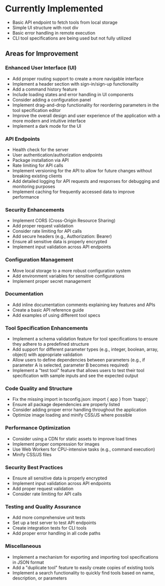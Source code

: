 # Currently Implemented

- Basic API endpoint to fetch tools from local storage
- Simple UI structure with root div
- Basic error handling in remote execution
- CLI tool specifications are being used but not fully utilized

## Areas for Improvement

### Enhanced User Interface (UI)

- Add proper routing support to create a more navigable interface
- Implement a header section with sign-in/sign-up functionality
- Add a command history feature
- Include loading states and error handling in UI components
- Consider adding a configuration panel
- Implement drag-and-drop functionality for reordering parameters in the tool specification editor
- Improve the overall design and user experience of the application with a more modern and intuitive interface
- Implement a dark mode for the UI

### API Endpoints

- Health check for the server
- User authentication/authorization endpoints
- Package installation via API
- Rate limiting for API calls
- Implement versioning for the API to allow for future changes without breaking existing clients
- Add detailed logging for API requests and responses for debugging and monitoring purposes
- Implement caching for frequently accessed data to improve performance

### Security Enhancements

- Implement CORS (Cross-Origin Resource Sharing)
- Add proper request validation
- Consider rate limiting for API calls
- Add secure headers (e.g., Authorization: Bearer)
- Ensure all sensitive data is properly encrypted
- Implement input validation across API endpoints

### Configuration Management

- Move local storage to a more robust configuration system
- Add environment variables for sensitive configurations
- Implement proper secret management

### Documentation

- Add inline documentation comments explaining key features and APIs
- Create a basic API reference guide
- Add examples of using different tool specs

### Tool Specification Enhancements

- Implement a schema validation feature for tool specifications to ensure they adhere to a predefined structure
- Add support for different parameter types (e.g., integer, boolean, array, object) with appropriate validation
- Allow users to define dependencies between parameters (e.g., if parameter A is selected, parameter B becomes required)
- Implement a "test tool" feature that allows users to test their tool specification with sample inputs and see the expected output

### Code Quality and Structure

- Fix the missing import in tsconfig.json: import { app } from 'tsapp';
- Ensure all package dependencies are properly listed
- Consider adding proper error handling throughout the application
- Optimize image loading and minify CSS/JS where possible

### Performance Optimization

- Consider using a CDN for static assets to improve load times
- Implement proper compression for images
- Use Web Workers for CPU-intensive tasks (e.g., command execution)
- Minify CSS/JS files

### Security Best Practices

- Ensure all sensitive data is properly encrypted
- Implement input validation across API endpoints
- Add proper request validation
- Consider rate limiting for API calls

### Testing and Quality Assurance

- Add more comprehensive unit tests
- Set up a test server to test API endpoints
- Create integration tests for CLI tools
- Add proper error handling in all code paths

### Miscellaneous

- Implement a mechanism for exporting and importing tool specifications in JSON format
- Add a "duplicate tool" feature to easily create copies of existing tools
- Implement a search functionality to quickly find tools based on name, description, or parameters
